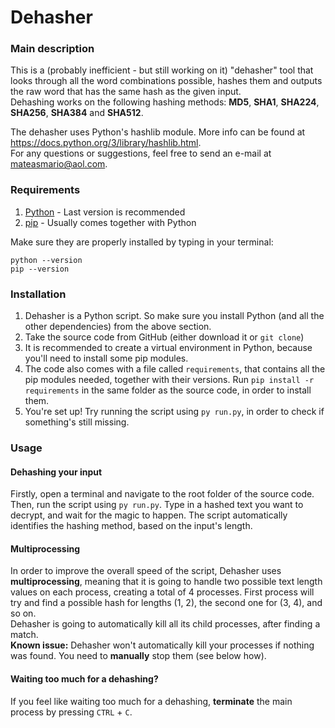 # Dehasher
### Main description
This is a (probably inefficient - but still working on it) "dehasher" tool that looks through all the word combinations possible, hashes them and outputs the raw word that has the same hash as the given input.  
Dehashing works on the following hashing methods: **MD5**, **SHA1**, **SHA224**, **SHA256**, **SHA384** and **SHA512**.

The dehasher uses Python's hashlib module. More info can be found at https://docs.python.org/3/library/hashlib.html.  
For any questions or suggestions, feel free to send an e-mail at mateasmario@aol.com.
### Requirements
1. [Python](https://www.python.org/) - Last version is recommended
2. [pip](https://pypi.org/project/pip/) - Usually comes together with Python

Make sure they are properly installed by typing in your terminal:
```
python --version
pip --version
```

### Installation
1. Dehasher is a Python script. So make sure you install Python (and all the other dependencies) from the above section.
2. Take the source code from GitHub (either download it or `git clone`)
3. It is recommended to create a virtual environment in Python, because you'll need to install some pip modules.
4. The code also comes with a file called `requirements`, that contains all the pip modules needed, together with their versions. Run `pip install -r requirements` in the same folder as the source code, in order to install them.
5. You're set up! Try running the script using `py run.py`, in order to check if something's still missing.

### Usage
#### Dehashing your input
Firstly, open a terminal and navigate to the root folder of the source code. Then, run the script using `py run.py`.
Type in a hashed text you want to decrypt, and wait for the magic to happen. The script automatically identifies the hashing method, based on the input's length.
#### Multiprocessing
In order to improve the overall speed of the script, Dehasher uses **multiprocessing**, meaning that it is going to handle two possible text length values on each process, creating a total of 4 processes. First process will try and find a possible hash for lengths (1, 2), the second one for (3, 4), and so on.  
Dehasher is going to automatically kill all its child processes, after finding a match.  
**Known issue:** Dehasher won't automatically kill your processes if nothing was found. You need to **manually** stop them (see below how).
#### Waiting too much for a dehashing?
If you feel like waiting too much for a dehashing, **terminate** the main process by pressing `CTRL` + `C`.
